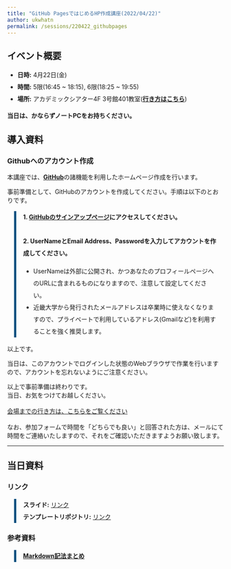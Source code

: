 ```yaml
---
title: "GitHub PagesではじめるHP作成講座(2022/04/22)"
author: ukwhatn 
permalink: /sessions/220422_githubpages
---
```


## イベント概要

<ul style="line-height: 2">
    <li><span style="font-weight:bold">日時:</span> 4月22日(金)</li>
    <li><span style="font-weight:bold">時間:</span> 5限(16:45 ~ 18:15), 6限(18:25 ~ 19:55)</li>
    <li><span style="font-weight:bold">場所:</span> アカデミックシアター4F 3号館401教室(<a href="/guide/route/3-401" style="font-weight:bold" target="_blank">行き方はこちら</a>)</li>
</ul>

<span style="font-weight:bold">当日は、かならずノートPCをお持ちください。</span>

## 導入資料

### Githubへのアカウント作成

本講座では、<a href="https://github.co.jp/" style="font-weight:bold" target="_blank">GitHub</a>の諸機能を利用したホームページ作成を行います。

事前準備として、GitHubのアカウントを作成してください。手順は以下のとおりです。

<div style="margin: 1rem;padding-left:1rem;line-height: 2;border-left: solid 5px #004F7F;">
<span style="font-weight:bold">1. <a href="https://github.com/join" target="_blank">GitHubのサインアップページ</a>にアクセスしてください。</span><br>
<br>
<span style="font-weight:bold">2. UserNameとEmail Address、Passwordを入力してアカウントを作成してください。</span>
<ul>
<li>UserNameは外部に公開され、かつあなたのプロフィールページへのURLに含まれるものになりますので、注意して設定してください。</li>
<li>近畿大学から発行されたメールアドレスは卒業時に使えなくなりますので、プライベートで利用しているアドレス(Gmailなど)を利用することを強く推奨します。</li>
</ul>
</div>

以上です。

当日は、このアカウントでログインした状態のWebブラウザで作業を行いますので、アカウントを忘れないようにご注意ください。


以上で事前準備は終わりです。<br>
当日、お気をつけてお越しください。<br>
<br>
<a href="/guide/route/3-401">会場までの行き方は、こちらをご覧ください</a><br>
<br>
なお、参加フォームで時間を「どちらでも良い」と回答された方は、メールにて時間をご連絡いたしますので、それをご確認いただきますようお願い致します。


----

## 当日資料

### リンク
<div style="margin: 1rem;padding-left:1rem;line-height: 2;border-left: solid 5px #004F7F;">
<strong>スライド:</strong> <a href="https://drive.google.com/file/d/116W0R1KelGz8gVS0e8zT4qXVHP2jPkSH/view?usp=sharing" target="_blank">リンク</a><br>
<strong>テンプレートリポジトリ:</strong> <a href="https://github.com/act-kithub/220422_GitHubPages" target="_blank">リンク</a><br>
</div>

### 参考資料
<div style="margin: 1rem;padding-left:1rem;line-height: 2;border-left: solid 5px #004F7F;">
<strong><a href="https://gist.github.com/mignonstyle/083c9e1651d7734f84c99b8cf49d57fa" target="_blank">Markdown記法まとめ</a></strong><br>
</div>


